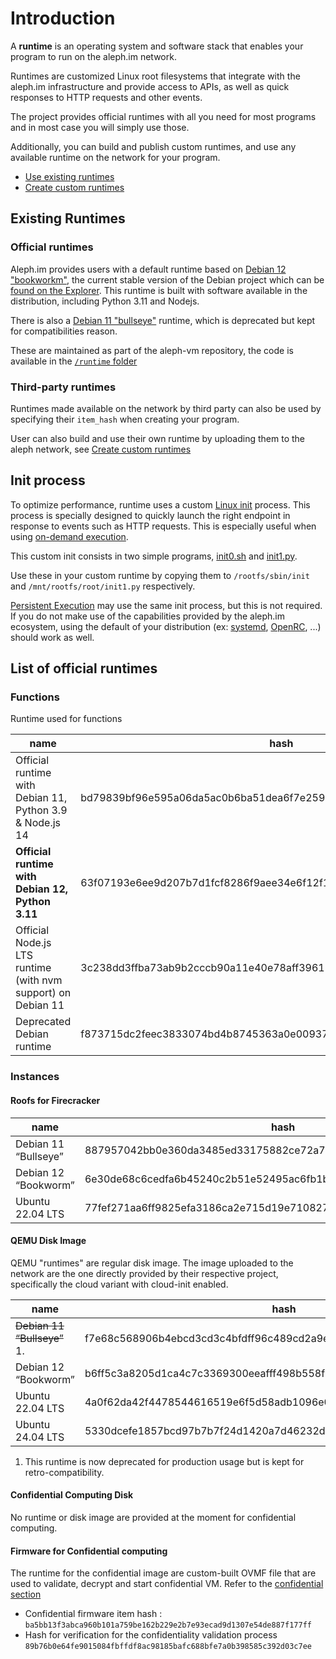 # Introduction

A **runtime** is an operating system and software stack that enables your program to run on the aleph.im network.

Runtimes are customized Linux root filesystems that integrate with the aleph.im infrastructure and provide access to
APIs, as well as quick responses to HTTP requests and other events.

The project provides official runtimes with all you need for most programs and in most case you will simply use those.

Additionally, you can build and publish custom runtimes, and use any available runtime on the network for your program.

- [Use existing runtimes](#existing-runtimes)
- [Create custom runtimes](./custom.md)

## Existing Runtimes
### Official runtimes

Aleph.im provides users with a default runtime based on [Debian 12 "bookworkm"](https://wiki.debian.org/DebianBookworm),
the current stable version of the Debian project which can
be [found on the Explorer](https://explorer.aleph.im/address/ETH/0x101d8D16372dBf5f1614adaE95Ee5CCE61998Fc9/message/STORE/63f07193e6ee9d207b7d1fcf8286f9aee34e6f12f101d2ec77c1229f92964696).
This runtime is built with software available in the distribution, including Python 3.11 and Nodejs.

There is also a [Debian 11 "bullseye"](https://wiki.debian.org/DebianBullseye) runtime, which is deprecated but kept for compatibilities reason.

These are maintained as part of the aleph-vm  repository, the code is available in the [`/runtime` folder](https://github.com/aleph-im/aleph-vm/tree/main/runtimes) 

[//]: # (Not available yet)

[//]: # (### Official minimal runtime for binaries &#40;Rust, Go, ...&#41;)

[//]: # ()

[//]: # (This official minimal runtime is designed to run Linux binaries quickly and efficiently. It is built on a minimal)

[//]: # (system, and does not include interpreters or virtual machines for popular programming languages. This makes launching)

[//]: # (# &#40;binaries fast and efficient.&#41;)

### Third-party runtimes

Runtimes made available on the network by third party can also be used by specifying their `item_hash` when creating your program.

User can also build and use their own runtime by uploading them to the aleph network, see  [Create custom runtimes](./custom.md)

##  Init process

To optimize performance, runtime uses a custom [Linux init](https://en.wikipedia.org/wiki/Init) process. This
process is specially designed to quickly launch the right endpoint in response to events such as HTTP requests. This is
especially useful when using [on-demand execution](../index.md#on-demand-execution).

This custom init consists in two simple programs, [init0.sh](https://raw.githubusercontent.com/aleph-im/aleph-vm/main/runtimes/aleph-alpine-3.13-python/init0.sh) and [init1.py](https://raw.githubusercontent.com/aleph-im/aleph-vm/main/runtimes/aleph-alpine-3.13-python/init1.py).

Use these in your custom runtime by copying them to `/rootfs/sbin/init` and 
`/mnt/rootfs/root/init1.py` respectively.

[Persistent Execution](../index.md#persistent-execution) may use the same init process, but this is not required. If you do not make use
of the capabilities provided by the aleph.im ecosystem, using the default of your distribution 
(ex: [systemd](https://systemd.io/), [OpenRC](https://github.com/OpenRC/openrc), ...) should work as well.

## List of official runtimes



### Functions
Runtime used for functions

| name                                                         | hash                                                                | filesystem |
|--------------------------------------------------------------|---------------------------------------------------------------------|------------|
| Official runtime with Debian 11, Python 3.9 & Node.js 14     | bd79839bf96e595a06da5ac0b6ba51dea6f7e2591bb913deccded04d831d29f4    | ext4       |
| **Official runtime with Debian 12, Python 3.11**             | 63f07193e6ee9d207b7d1fcf8286f9aee34e6f12f101d2ec77c1229f92964696    | ext4       |
| Official Node.js LTS runtime (with nvm support) on Debian 11 | 3c238dd3ffba73ab9b2cccb90a11e40e78aff396152de922a6d794a0a65a305e    | ext4       |
| Deprecated Debian runtime                                    | f873715dc2feec3833074bd4b8745363a0e0093746b987b4c8191268883b2463    | ext4       |


[//]: # (Web and current SDK)
[//]: # (`63f07193e6ee9d207b7d1fcf8286f9aee34e6f12f101d2ec77c1229f92964696`)
[//]: # (Old doc)
[//]: # (`bd79839bf96e595a06da5ac0b6ba51dea6f7e2591bb913deccded04d831d29f4`)
[//]: # (Old one in the SDK)
[//]: # (`f873715dc2feec3833074bd4b8745363a0e0093746b987b4c8191268883b2463`)

### Instances

#### Roofs for Firecracker
| name                 | hash                                                             | filesystem |
|----------------------|------------------------------------------------------------------|------------|
| Debian 11 “Bullseye” | 887957042bb0e360da3485ed33175882ce72a70d79f1ba599400ff4802b7cee7 | BTRFS      |
| Debian 12 “Bookworm” | 6e30de68c6cedfa6b45240c2b51e52495ac6fb1bd4b36457b3d5ca307594d595 | BTRFS      |
| Ubuntu 22.04 LTS     | 77fef271aa6ff9825efa3186ca2e715d19e7108279b817201c69c34cedc74c27 | BTRFS      |


#### QEMU Disk Image
QEMU "runtimes" are regular disk image. The image uploaded to the network are the one directly provided by their respective project, specifically the cloud variant with cloud-init enabled.

| name                        | hash                                                             | filesystem |
|-----------------------------|------------------------------------------------------------------|------------|
| ~~Debian 11 “Bullseye”~~ 1. | f7e68c568906b4ebcd3cd3c4bfdff96c489cd2a9ef73ba2d7503f244dfd578de | disk img   |
| Debian 12 “Bookworm”        | b6ff5c3a8205d1ca4c7c3369300eeafff498b558f71b851aa2114afd0a532717 | disk img   |
| Ubuntu 22.04 LTS            | 4a0f62da42f4478544616519e6f5d58adb1096e069b392b151d47c3609492d0c | disk img   |
| Ubuntu 24.04 LTS            | 5330dcefe1857bcd97b7b7f24d1420a7d46232d53f27be280c8a7071d88bd84e | disk img   |

1. This runtime is now deprecated for production usage but is kept for retro-compatibility.

#### Confidential Computing Disk
No runtime or disk image are provided at the moment for confidential computing.

#### Firmware for Confidential computing
The runtime for the confidential image are custom-built OVMF file that are used to validate, decrypt and start confidential VM. Refer to the [confidential section](../../computing/confidential/index.md)

* Confidential firmware item hash : `ba5bb13f3abca960b101a759be162b229e2b7e93ecad9d1307e54de887f177ff`
* Hash for verification for the confidentiality validation process `89b76b0e64fe9015084fbffdf8ac98185bafc688bfe7a0b398585c392d03c7ee`

